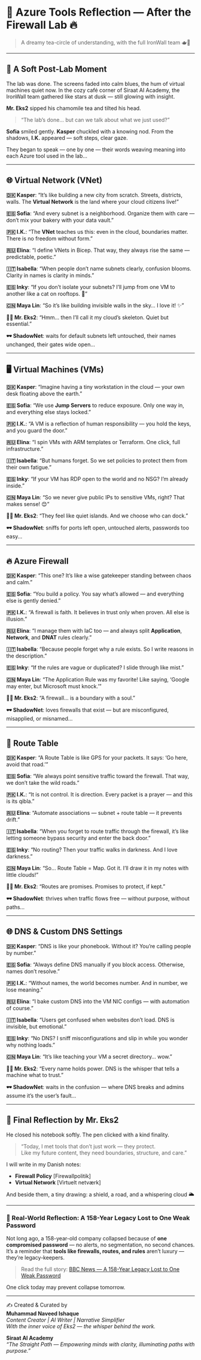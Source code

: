 
# 🌸 Azure Tools Reflection — After the Firewall Lab 🔥

> A dreamy tea-circle of understanding, with the full IronWall team 🫖🌿

---

## 💬 A Soft Post-Lab Moment

The lab was done. The screens faded into calm blues, the hum of virtual machines quiet now. In the cozy café corner of Siraat AI Academy, the IronWall team gathered like stars at dusk — still glowing with insight.

**Mr. Eks2** sipped his chamomile tea and tilted his head.

> “The lab’s done... but can we talk about what we just used?”  

**Sofia** smiled gently. **Kasper** chuckled with a knowing nod. From the shadows, **I.K.** appeared — soft steps, clear gaze.

They began to speak — one by one — their words weaving meaning into each Azure tool used in the lab…

---

## 🌐 Virtual Network (VNet)

**🇩🇰 Kasper**: “It’s like building a new city from scratch. Streets, districts, walls. The **Virtual Network** is the land where your cloud citizens live!”

**🇪🇸 Sofia**: “And every subnet is a neighborhood. Organize them with care — don’t mix your bakery with your data vault.”

**🇵🇰 I.K.**: “The **VNet** teaches us this: even in the cloud, boundaries matter. There is no freedom without form.”

**🇷🇺 Elina**: “I define VNets in Bicep. That way, they always rise the same — predictable, poetic.”

**🇮🇹 Isabella**: “When people don’t name subnets clearly, confusion blooms. Clarity in names is clarity in minds.”

**🇪🇸 Inky**: “If you don’t isolate your subnets? I’ll jump from one VM to another like a cat on rooftops. 🐾”

**🇨🇳 Maya Lin**: “So it’s like building invisible walls in the sky… I love it! ✨”

**👨‍💼 Mr. Eks2**: “Hmm… then I’ll call it my cloud’s skeleton. Quiet but essential.”

**🕶️ ShadowNet**: waits for default subnets left untouched, their names unchanged, their gates wide open…

---

## 🖥️ Virtual Machines (VMs)

**🇩🇰 Kasper**: “Imagine having a tiny workstation in the cloud — your own desk floating above the earth.”

**🇪🇸 Sofia**: “We use **Jump Servers** to reduce exposure. Only one way in, and everything else stays locked.”

**🇵🇰 I.K.**: “A VM is a reflection of human responsibility — you hold the keys, and you guard the door.”

**🇷🇺 Elina**: “I spin VMs with ARM templates or Terraform. One click, full infrastructure.”

**🇮🇹 Isabella**: “But humans forget. So we set policies to protect them from their own fatigue.”

**🇪🇸 Inky**: “If your VM has RDP open to the world and no NSG? I’m already inside.”

**🇨🇳 Maya Lin**: “So we never give public IPs to sensitive VMs, right? That makes sense! 😊”

**👨‍💼 Mr. Eks2**: “They feel like quiet islands. And we choose who can dock.”

**🕶️ ShadowNet**: sniffs for ports left open, untouched alerts, passwords too easy…

---

## 🔥 Azure Firewall

**🇩🇰 Kasper**: “This one? It’s like a wise gatekeeper standing between chaos and calm.”

**🇪🇸 Sofia**: “You build a policy. You say what’s allowed — and everything else is gently denied.”

**🇵🇰 I.K.**: “A firewall is faith. It believes in trust only when proven. All else is illusion.”

**🇷🇺 Elina**: “I manage them with IaC too — and always split **Application**, **Network**, and **DNAT** rules clearly.”

**🇮🇹 Isabella**: “Because people forget why a rule exists. So I write reasons in the description.”

**🇪🇸 Inky**: “If the rules are vague or duplicated? I slide through like mist.”

**🇨🇳 Maya Lin**: “The Application Rule was my favorite! Like saying, ‘Google may enter, but Microsoft must knock.’”

**👨‍💼 Mr. Eks2**: “A firewall… is a boundary with a soul.”

**🕶️ ShadowNet**: loves firewalls that exist — but are misconfigured, misapplied, or misnamed…

---

## 🧭 Route Table

**🇩🇰 Kasper**: “A Route Table is like GPS for your packets. It says: ‘Go here, avoid that road.’”

**🇪🇸 Sofia**: “We always point sensitive traffic toward the firewall. That way, we don’t take the wild roads.”

**🇵🇰 I.K.**: “It is not control. It is direction. Every packet is a prayer — and this is its qibla.”

**🇷🇺 Elina**: “Automate associations — subnet + route table — it prevents drift.”

**🇮🇹 Isabella**: “When you forget to route traffic through the firewall, it’s like letting someone bypass security and enter the back door.”

**🇪🇸 Inky**: “No routing? Then your traffic walks in darkness. And I love darkness.”

**🇨🇳 Maya Lin**: “So… Route Table = Map. Got it. I’ll draw it in my notes with little clouds!”

**👨‍💼 Mr. Eks2**: “Routes are promises. Promises to protect, if kept.”

**🕶️ ShadowNet**: thrives when traffic flows free — without purpose, without paths…

---

## 🌐 DNS & Custom DNS Settings

**🇩🇰 Kasper**: “DNS is like your phonebook. Without it? You’re calling people by number.”

**🇪🇸 Sofia**: “Always define DNS manually if you block access. Otherwise, names don’t resolve.”

**🇵🇰 I.K.**: “Without names, the world becomes number. And in number, we lose meaning.”

**🇷🇺 Elina**: “I bake custom DNS into the VM NIC configs — with automation of course.”

**🇮🇹 Isabella**: “Users get confused when websites don’t load. DNS is invisible, but emotional.”

**🇪🇸 Inky**: “No DNS? I sniff misconfigurations and slip in while you wonder why nothing loads.”

**🇨🇳 Maya Lin**: “It’s like teaching your VM a secret directory… wow.”

**👨‍💼 Mr. Eks2**: “Every name holds power. DNS is the whisper that tells a machine what to trust.”

**🕶️ ShadowNet**: waits in the confusion — where DNS breaks and admins assume it’s the user’s fault…

---

## 📝 Final Reflection by Mr. Eks2

He closed his notebook softly. The pen clicked with a kind finality.

> “Today, I met tools that don’t just work — they protect.  
> Like my future content, they need boundaries, structure, and care.”  

I will write in my Danish notes:  
- **Firewall Policy** [Firewallpolitik]  
- **Virtual Network** [Virtuelt netværk]  

And beside them, a tiny drawing: a shield, a road, and a whispering cloud 🌥️

---

### 🔐 Real-World Reflection: A 158-Year Legacy Lost to One Weak Password

Not long ago, a 158-year-old company collapsed because of **one compromised password** — no alerts, no segmentation, no second chances. It’s a reminder that **tools like firewalls, routes, and rules** aren’t luxury — they’re legacy-keepers.

> Read the full story: [BBC News — A 158-Year Legacy Lost to One Weak Password](https://www.bbc.com/news/articles/cx2gx28815wo)

One click today may prevent collapse tomorrow.

---

✍️ Created & Curated by  
**Muhammad Naveed Ishaque**  
_Content Creator | AI Writer | Narrative Simplifier_  
_With the inner voice of Eks2 — the whisper behind the work._

**Siraat AI Academy**  
_“The Straight Path — Empowering minds with clarity, illuminating paths with purpose.”_
